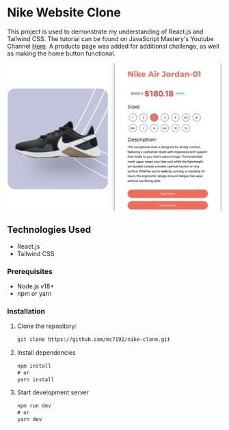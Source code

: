 # Nike Website Clone

This project is used to demonstrate my understanding of React.js and Tailwind CSS. The tutorial can be found on JavaScript Mastery's Youtube Channel [Here](https://www.youtube.com/watch?v=_W3R2VwRyF4). A products page was added for additional challenge, as well as making the home button functional.

![screenshot](products.png)

## Technologies Used

- React.js
- Tailwind CSS

### Prerequisites

- Node.js v18+
- npm or yarn

### Installation

1. Clone the repository:

   ```bash
   git clone https://github.com/mc7192/nike-clone.git
   ```

2. Install dependencies

   ```
   npm install
   # or
   yarn install
   ```

3. Start development server

   ```
   npm run dev
   # or
   yarn dev

   ```

